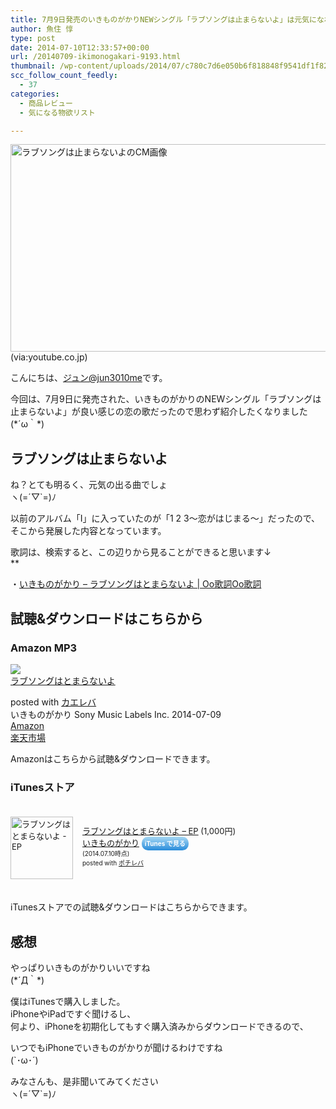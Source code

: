 ```yaml
---
title: 7月9日発売のいきものがかりNEWシングル「ラブソングは止まらないよ」は元気になれる曲！
author: 魚住 惇
type: post
date: 2014-07-10T12:33:57+00:00
url: /20140709-ikimonogakari-9193.html
thumbnail: /wp-content/uploads/2014/07/c780c7d6e050b6f818848f9541df1f82.png
scc_follow_count_feedly:
  - 37
categories:
  - 商品レビュー
  - 気になる物欲リスト

---
```

<img decoding="async" loading="lazy" src="/wp-content/uploads/2014/07/c780c7d6e050b6f818848f9541df1f82.png" alt="ラブソングは止まらないよのCM画像" title="スクリーンショット 2014-07-10 21.21.45.png" border="0" width="600" height="332" />  
(via:youtube.co.jp)<!--more-->

こんにちは、[ジュン@jun3010me][1]です。

今回は、7月9日に発売された、いきものがかりのNEWシングル「ラブソングは止まらないよ」が良い感じの恋の歌だったので思わず紹介したくなりました  
(\*´ω｀\*)

## ラブソングは止まらないよ

<div class="youtube">
</div>

ね？とても明るく、元気の出る曲でしょ  
ヽ(=´▽\`=)ﾉ

以前のアルバム「I」に入っていたのが「1 2 3～恋がはじまる～」だったので、そこから発展した内容となっています。

歌詞は、検索すると、この辺りから見ることができると思います↓  
**</p> 

・<a href="http://www.littleoslo.com/lyj/home/%E3%81%84%E3%81%8D%E3%82%82%E3%81%AE%E3%81%8C%E3%81%8B%E3%82%8A-%E3%83%A9%E3%83%96%E3%82%BD%E3%83%B3%E3%82%B0%E3%81%AF%E3%81%A8%E3%81%BE%E3%82%89%E3%81%AA%E3%81%84%E3%82%88-%E6%AD%8C%E8%A9%9E-pv/" target="_blank">いきものがかり &#8211; ラブソングはとまらないよ | Oo歌詞Oo歌詞</a>

</strong>

## 試聴&ダウンロードはこちらから

### Amazon MP3

<div class="kaerebalink-box">
  <div class="kaerebalink-image">
    <a href="http://www.amazon.co.jp/exec/obidos/ASIN/B00LEBSFBK/jn050191-22/ref=nosim/" rel="nofollow" target="_blank"><img decoding="async" src="http://ecx.images-amazon.com/images/I/51HB7Hr0HwL._SL160_.jpg" style="border: none;" /></a>
  </div>
  <div class="kaerebalink-info">
    <div class="kaerebalink-name">
      <a href="http://www.amazon.co.jp/exec/obidos/ASIN/B00LEBSFBK/jn050191-22/ref=nosim/" rel="nofollow" target="_blank">ラブソングはとまらないよ</a></p>
      <div class="kaerebalink-powered-date">
        posted with <a href="http://kaereba.com" rel="nofollow" target="_blank">カエレバ</a>
      </div>
    </div>
    <div class="kaerebalink-detail">
      いきものがかり Sony Music Labels Inc. 2014-07-09
    </div>
    <div class="kaerebalink-link1">
      <div class="shoplinkamazon">
        <a href="http://www.amazon.co.jp/gp/search?keywords=%83%89%83u%83%5C%83%93%83O%82%CD%82%C6%82%DC%82%E7%82%C8%82%A2%82%E6&#038;__mk_ja_JP=%83J%83%5E%83J%83i&#038;tag=jn050191-22" rel="nofollow" target="_blank" title="アマゾン" >Amazon</a>
      </div>
      <div class="shoplinkrakuten">
        <a href="http://hb.afl.rakuten.co.jp/hgc/11e849bc.34cdbdf2.11e849bd.aca19015/?pc=http%3A%2F%2Fsearch.rakuten.co.jp%2Fsearch%2Fmall%2F%25E3%2583%25A9%25E3%2583%2596%25E3%2582%25BD%25E3%2583%25B3%25E3%2582%25B0%25E3%2581%25AF%25E3%2581%25A8%25E3%2581%25BE%25E3%2582%2589%25E3%2581%25AA%25E3%2581%2584%25E3%2582%2588%2F-%2Ff.1-p.1-s.1-sf.0-st.A-v.2%3Fx%3D0%26scid%3Daf_ich_link_urltxt%26m%3Dhttp%3A%2F%2Fm.rakuten.co.jp%2F" rel="nofollow" target="_blank" title="楽天市場" >楽天市場</a>
      </div>
    </div>
  </div>
  <div class="booklink-footer" style="clear: left">
  </div>
</div>

Amazonはこちらから試聴&ダウンロードできます。

### iTunesストア

<div class="pochireba" style="text-align:left;font-size:small;padding:20px 0;/zoom: 1;overflow: hidden;">
  <a href="https://itunes.apple.com/jp/album/rabusonguhatomaranaiyo-ep/id891562345?uo=4&#038;at=11l7gE" target="_blank" ><img decoding="async" loading="lazy" src="http://a4.mzstatic.com/us/r30/Music4/v4/bc/58/03/bc58036d-ac82-195f-9d9c-6726aea96e31/jacket_ESCL04234B01A_550.100x100-75.jpg" alt="ラブソングはとまらないよ - EP" width="100" height="100" style="float:left;margin:0 15px 0 0;width:100px;height:100px;" class="pochi_img" /></a></p> 
  
  <div class="pochi_info" style="text-align:left;/zoom: 1;overflow: hidden;">
    <div class="pochi_name">
      <a href="https://itunes.apple.com/jp/album/rabusonguhatomaranaiyo-ep/id891562345?uo=4&#038;at=11l7gE" target="_blank" >ラブソングはとまらないよ &#8211; EP</a>&nbsp;(1,000円)
    </div>
    <div class="pochi_seller">
      <a href="https://itunes.apple.com/jp/artist/ikimonogakari/id550412714?uo=4&#038;at=11l7gE" target="_blank" >いきものがかり</a>&nbsp;<a href="https://itunes.apple.com/jp/album/rabusonguhatomaranaiyo-ep/id891562345?uo=4&#038;at=11l7gE" target="_blank" style="width:100px;color:#ffffff;background:#298CDA;font-size:10px;font-weight:bold;text-align:center;display:inline;text-decoration:none;border:0px;padding:5px;border-radius:10px;background:-moz-linear-gradient(rgba(85,182,237,0.5), rgba(41,140,218,1));background:-webkit-gradient(linear, 100% 0%, 100% 100%, from(rgba(85,182,237,0.5)), to(rgba(41,140,218,1)));white-space: nowrap;">iTunes で見る</a>
    </div>
    <div class="pochi_time" style="font-size:x-small;display:inline;">
      (2014.07.10時点)
    </div>
    <div class="pochi_post" style="font-size:x-small;">
      posted with <a href="http://pochireba.com" rel="nofollow" target="_blank">ポチレバ</a>
    </div>
  </div>
  <div class="booklink-footer" style="clear: left">
  </div>
</div>

iTunesストアでの試聴&ダウンロードはこちらからできます。

## 感想

やっぱりいきものがかりいいですね  
(\*´Д｀\*)

僕はiTunesで購入しました。  
iPhoneやiPadですぐ聞けるし、  
何より、iPhoneを初期化してもすぐ購入済みからダウンロードできるので、

いつでもiPhoneでいきものがかりが聞けるわけですね  
(\`･ω･´)

みなさんも、是非聞いてみてください  
ヽ(=´▽\`=)ﾉ

 [1]: https://twitter.com/jun3010me